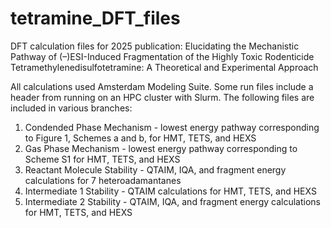 # tetramine_DFT_files
DFT calculation files for 2025 publication: Elucidating the Mechanistic Pathway of (–)ESI-Induced Fragmentation of the Highly Toxic Rodenticide Tetramethylenedisulfotetramine: A Theoretical and Experimental Approach

All calculations used Amsterdam Modeling Suite. Some run files include a header from running on an HPC cluster with Slurm. The following files are included in various branches:
1. Condended Phase Mechanism - lowest energy pathway corresponding to Figure 1, Schemes a and b, for HMT, TETS, and HEXS
2. Gas Phase Mechanism - lowest energy pathway corresponding to Scheme S1 for HMT, TETS, and HEXS
3. Reactant Molecule Stability - QTAIM, IQA, and fragment energy calculations for 7 heteroadamantanes
4. Intermediate 1 Stability - QTAIM calculations for HMT, TETS, and HEXS
5. Intermediate 2 Stability - QTAIM, IQA, and fragment energy calculations for HMT, TETS, and HEXS

